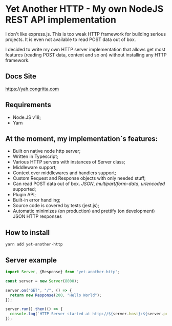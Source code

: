 # Yet Another HTTP - My own NodeJS REST API implementation

I don't like express.js. This is too weak HTTP framework for building serious projects. It is even not available to read
POST data out of box.

I decided to write my own HTTP server implementation that allows get most features (reading POST data, context and so
on) without installing any HTTP framework.

## Docs Site

https://yah.congritta.com

## Requirements

- Node.JS v18;
- Yarn

## At the moment, my implementation\`s features:

* Built on native node http server;
* Written in Typescript;
* Various HTTP servers with instances of Server class;
* Middleware support;
* Context over middlewares and handlers support;
* Custom Request and Response objects with only needed stuff;
* Can read POST data out of box. _JSON_, _multipart/form-data_, _urlencoded_ supported;
* Plugin API;
* Built-in error handling;
* Source code is covered by tests (jest.js);
* Automatic minimizes (on production) and prettify (on development) JSON HTTP responses

## How to install

`yarn add yet-another-http`

## Server example

```typescript
import Server, {Response} from "yet-another-http";

const server = new Server(8000);

server.on("GET", "/", () => {
  return new Response(200, "Hello World");
});

server.run().then(() => {
  console.log(`HTTP Server started at http://${server.host}:${server.port}`);
});
```
